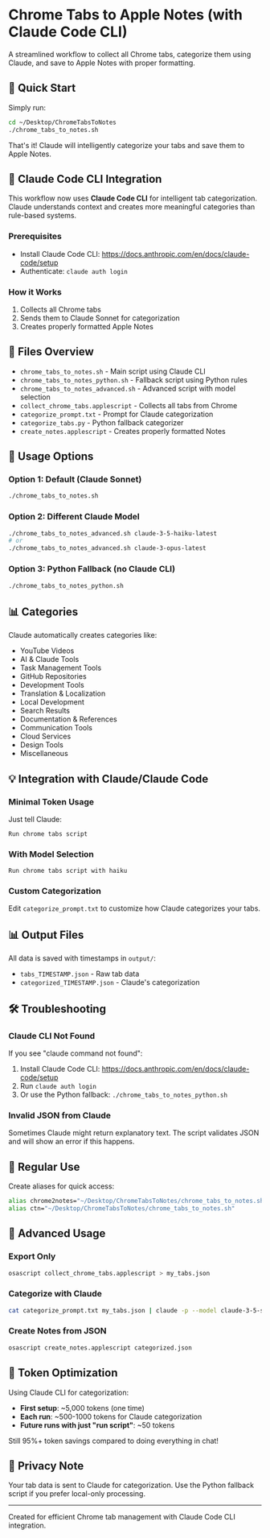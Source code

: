 # Chrome Tabs to Apple Notes (with Claude Code CLI)

A streamlined workflow to collect all Chrome tabs, categorize them using Claude, and save to Apple Notes with proper formatting.

## 🚀 Quick Start

Simply run:
```bash
cd ~/Desktop/ChromeTabsToNotes
./chrome_tabs_to_notes.sh
```

That's it! Claude will intelligently categorize your tabs and save them to Apple Notes.

## 🤖 Claude Code CLI Integration

This workflow now uses **Claude Code CLI** for intelligent tab categorization. Claude understands context and creates more meaningful categories than rule-based systems.

### Prerequisites
- Install Claude Code CLI: https://docs.anthropic.com/en/docs/claude-code/setup
- Authenticate: `claude auth login`

### How it Works
1. Collects all Chrome tabs
2. Sends them to Claude Sonnet for categorization
3. Creates properly formatted Apple Notes

## 📁 Files Overview

- `chrome_tabs_to_notes.sh` - Main script using Claude CLI
- `chrome_tabs_to_notes_python.sh` - Fallback script using Python rules
- `chrome_tabs_to_notes_advanced.sh` - Advanced script with model selection
- `collect_chrome_tabs.applescript` - Collects all tabs from Chrome
- `categorize_prompt.txt` - Prompt for Claude categorization
- `categorize_tabs.py` - Python fallback categorizer
- `create_notes.applescript` - Creates properly formatted Notes

## 🎯 Usage Options

### Option 1: Default (Claude Sonnet)
```bash
./chrome_tabs_to_notes.sh
```

### Option 2: Different Claude Model
```bash
./chrome_tabs_to_notes_advanced.sh claude-3-5-haiku-latest
# or
./chrome_tabs_to_notes_advanced.sh claude-3-opus-latest
```

### Option 3: Python Fallback (no Claude CLI)
```bash
./chrome_tabs_to_notes_python.sh
```

## 📊 Categories

Claude automatically creates categories like:
- YouTube Videos
- AI & Claude Tools
- Task Management Tools
- GitHub Repositories
- Development Tools
- Translation & Localization
- Local Development
- Search Results
- Documentation & References
- Communication Tools
- Cloud Services
- Design Tools
- Miscellaneous

## 💡 Integration with Claude/Claude Code

### Minimal Token Usage
Just tell Claude:
```
Run chrome tabs script
```

### With Model Selection
```
Run chrome tabs script with haiku
```

### Custom Categorization
Edit `categorize_prompt.txt` to customize how Claude categorizes your tabs.

## 📊 Output Files

All data is saved with timestamps in `output/`:
- `tabs_TIMESTAMP.json` - Raw tab data
- `categorized_TIMESTAMP.json` - Claude's categorization

## 🛠️ Troubleshooting

### Claude CLI Not Found
If you see "claude command not found":
1. Install Claude Code CLI: https://docs.anthropic.com/en/docs/claude-code/setup
2. Run `claude auth login`
3. Or use the Python fallback: `./chrome_tabs_to_notes_python.sh`

### Invalid JSON from Claude
Sometimes Claude might return explanatory text. The script validates JSON and will show an error if this happens.

## 🔄 Regular Use

Create aliases for quick access:
```bash
alias chrome2notes="~/Desktop/ChromeTabsToNotes/chrome_tabs_to_notes.sh"
alias ctn="~/Desktop/ChromeTabsToNotes/chrome_tabs_to_notes.sh"
```

## 📝 Advanced Usage

### Export Only
```bash
osascript collect_chrome_tabs.applescript > my_tabs.json
```

### Categorize with Claude
```bash
cat categorize_prompt.txt my_tabs.json | claude -p --model claude-3-5-sonnet-latest > categorized.json
```

### Create Notes from JSON
```bash
osascript create_notes.applescript categorized.json
```

## 🎯 Token Optimization

Using Claude CLI for categorization:
- **First setup**: ~5,000 tokens (one time)
- **Each run**: ~500-1000 tokens for Claude categorization
- **Future runs with just "run script"**: ~50 tokens

Still 95%+ token savings compared to doing everything in chat!

## 🔐 Privacy Note

Your tab data is sent to Claude for categorization. Use the Python fallback script if you prefer local-only processing.

---

Created for efficient Chrome tab management with Claude Code CLI integration.
